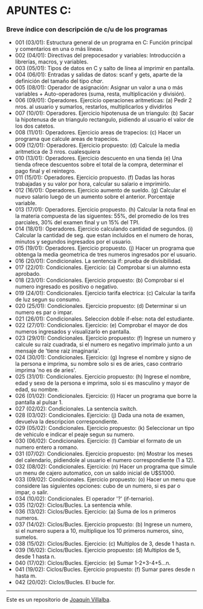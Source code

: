 # APUNTES C: 
### Breve índice con descripción de c/u de los programas

- 001 (03/01): Estructura general de un programa en C: Función principal y comentarios en una o más líneas.
- 002 (04/01): Directivas del prepocesador y variables: Introducción a librerías, macros, y variables.
- 003 (05/01): Tipos de datos en C y salto de línea al imprimir en pantalla.
- 004 (06/01): Entradas y salidas de datos: scanf y gets, aparte de la definición del tamaño del tipo *char*.
- 005 (08/01): Operador de asignación: Asignar un valor a una o más variables + Auto-operadores (suma, resta, multiplicación y división).
- 006 (09/01): Operadores. Ejercicio operaciones aritmeticas: (a) Pedir 2 nros. al usuario y sumarlos, restarlos, multiplicarlos y dividirlos
- 007 (10/01): Operadores. Ejercicio hipotenusa de un triangulo: (b) Sacar la hipotenusa de un triangulo rectangulo, pidiendo al usuario el valor de los dos catetos.
- 008 (11/01): Operadores. Ejercicio areas de trapecios: (c) Hacer un programa que calcule areas de trapecios.
- 009 (12/01): Operadores. Ejercicio propuesto: (d) Calcule la media aritmetica de 3 nros. cualesquiera
- 010 (13/01): Operadores. Ejercicio descuento en una tienda (e) Una tienda ofrece descuentos sobre el total de la compra, determinar el pago final y el reintegro.
- 011 (15/01): Operadores. Ejercicio propuesto. (f) Dadas las horas trabajadas y su valor por hora, calcular su salario e imprimirlo.
- 012 (16/01): Operadores. Ejercicio aumento de sueldo. (g) Calcular el nuevo salario luego de un aumento sobre el anterior. Porcentaje variable.
- 013 (17/01): Operadores. Ejercicio propuesto. (h) Calcular la nota final en la materia compuesta de las siguentes: 55%, del promedio de los tres parciales, 30% del examen final y un 15% del TPI.
- 014 (18/01): Operadores. Ejercicio calculando cantidad de segundos. (i) Calcular la cantidad de seg. que estan incluidos en el numero de horas, minutos y segundos ingresados por el usuario.
- 015 (19/01): Operadores. Ejercicio propuesto. (j) Hacer un programa que obtenga la media geometrica de tres numeros ingresados por el usuario.
- 016 (20/01): Condicionales. La sentencia if: prueba de divisibilidad.
- 017 (22/01): Condicionales. Ejercicio: (a) Comprobar si un alumno esta aprobado.
- 018 (23/01): Condicionales. Ejercicio propuesto: (b) Comprobar si el numero ingresado es positivo o negativo.
- 019 (24/01): Condicionales. Ejercicio tarifa electrica: (c) Calcular la tarifa de luz segun su consumo.
- 020 (25/01): Condicionales. Ejercicio propuesto: (d) Determinar si un numero es par o impar.
- 021 (26/01): Condicionales. Seleccion doble if-else: nota del estudiante.
- 022 (27/01): Condicionales. Ejercicio: (e) Comprobar el mayor de dos numeros ingresados y visualizarlo en pantalla.
- 023 (29/01): Condicionales. Ejercicio propuesto: (f) Ingrese un numero y calcule su raiz cuadrada, si el numero es negativo imprimalo junto a un mensaje de 'tiene raiz imaginaria'.
- 024 (30/01): Condicionales. Ejercicio: (g) Ingrese el nombre y signo de la persona e imprima, su nombre solo si es de aries, caso contrario imprima 'no es de aries'.
- 025 (31/01): Condicionales. Ejercicio propuesto: (h) Ingrese el nombre, edad y sexo de la persona e imprima, solo si es masculino y mayor de edad, su nombre.
- 026 (01/02): Condicionales. Ejercicio: (i) Hacer un programa que borre la pantalla al pulsar 1.
- 027 (02/02): Condicionales. La sentencia switch.
- 028 (03/02): Condicionales. Ejercicio: (j) Dada una nota de examen, devuelva la descripcion correspondiente.
- 029 (05/02): Condicionales. Ejercicio propuesto: (k) Seleccionar un tipo de vehiculo e indicar el peaje segun su numero.
- 030 (06/02): Condicionales. Ejercicio: (l) Cambiar el formato de un numero entero a romano.
- 031 (07/02): Condicionales. Ejercicio propuesto: (m) Mostrar los meses del calendario, pidiendole al usuario el numero correspondiente (1 a 12).
- 032 (08/02): Condicionales. Ejercicio: (n) Hacer un programa que simule un menu de cajero automatico, con un saldo inicial de U$S1000.
- 033 (09/02): Condicionales. Ejercicio propuesto: (o) Hacer un menu que considere las siguientes opciones:	cubo de un numero, si es par o impar, o salir.
- 034 (10/02): Condicionales. El operador '?' (if-ternario).
- 035 (12/02): Ciclos/Bucles. La sentencia while.
- 036 (13/02): Ciclos/Bucles. Ejercicio: (a) Suma de los n primeros numeros.
- 037 (14/02): Ciclos/Bucles. Ejercicio propuesto: (b) Ingrese un numero, si el numero supera a 10, multiplique los 10 primeros numeros, sino, sumelos.
- 038 (15/02): Ciclos/Bucles. Ejercicio: (c) Multiplos de 3, desde 1 hasta n.
- 039 (16/02): Ciclos/Bucles. Ejercicio propuesto: (d) Multiplos de 5, desde 1 hasta n.
- 040 (17/02): Ciclos/Bucles. Ejercicio: (e) Sumar 1-2+3-4+5...n.
- 041 (19/02): Ciclos/Bucles. Ejercicio propuesto: (f) Sumar pares desde n hasta m.
- 042 (20/02): Ciclos/Bucles. El bucle for.

* * *
Este es un repositorio de [Joaquín Villalba](https://github.com/villalbajoaquin).